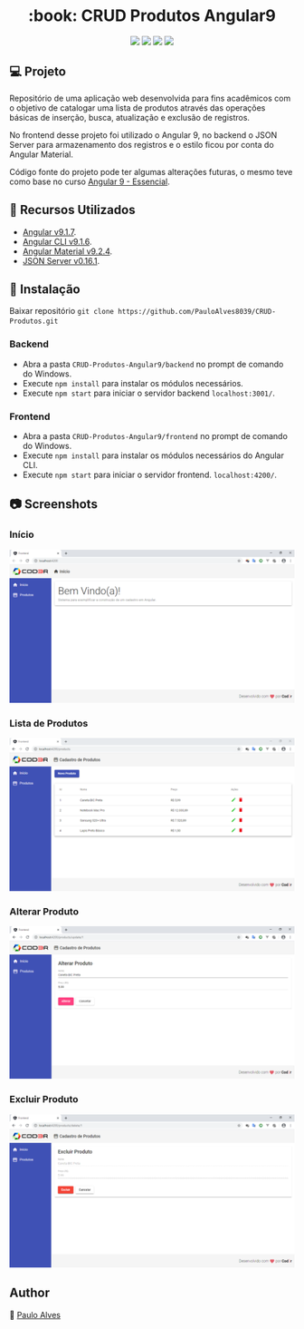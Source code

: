 <h1 align="center">:book: CRUD Produtos Angular9</h1>

<p align="center">
  <a href="https://angular.io/docs"><img src="https://img.shields.io/badge/angular%20-v9.1.7-red"></a>
  <a href="https://cli.angular.io/"><img src="https://img.shields.io/badge/angular--cli-v9.1.6-%23CD0000"></a>
  <a href="https://material.angular.io/"><img src="https://img.shields.io/badge/angular%20material-v9.2.4-blueviolet"></a>
  <a href="https://www.npmjs.com/package/json-server"><img src="https://img.shields.io/badge/json--server-v0.16.1-success"></a>  
</p>

## :computer: Projeto
Repositório de uma aplicação web desenvolvida para fins acadêmicos com o objetivo de catalogar uma lista de produtos através das operações básicas de inserção, busca, atualização e exclusão de registros.  

No frontend desse projeto foi utilizado o Angular 9, no backend o JSON Server para armazenamento dos registros e o estilo ficou por conta do Angular Material. 

Código fonte do projeto pode ter algumas alterações futuras, o mesmo teve como base no curso [Angular 9 - Essencial](https://www.cod3r.com.br/courses/angular-9-essencial).

## :wrench: Recursos Utilizados

- [Angular v9.1.7](https://angular.io/).
- [Angular CLI v9.1.6](https://cli.angular.io/).
- [Angular Material v9.2.4](https://material.angular.io/).
- [JSON Server v0.16.1](https://www.npmjs.com/package/json-server).

## :floppy_disk: Instalação
Baixar repositório ```git clone https://github.com/PauloAlves8039/CRUD-Produtos.git```

### Backend
- Abra a pasta ```CRUD-Produtos-Angular9/backend``` no prompt de comando do Windows.
- Execute ```npm install``` para instalar os módulos necessários.
- Execute ```npm start``` para iniciar o servidor backend ```localhost:3001/```.

### Frontend
- Abra a pasta ``` CRUD-Produtos-Angular9/frontend ``` no prompt de comando do Windows.
- Execute ```npm install``` para instalar os módulos necessários do Angular CLI.
- Execute ```npm start``` para iniciar o servidor frontend. ```localhost:4200/```.

## :camera: Screenshots
### Início
![screenshot1](https://github.com/PauloAlves8039/CRUD-Produtos/blob/master/frontend/src/assets/img/screenshot1.png)

### Lista de Produtos
![screenshot2](https://github.com/PauloAlves8039/CRUD-Produtos/blob/master/frontend/src/assets/img/screenshot2.png)

### Alterar Produto
![screenshot3](https://github.com/PauloAlves8039/CRUD-Produtos/blob/master/frontend/src/assets/img/screenshot3.png)

### Excluir Produto
![screenshot4](https://github.com/PauloAlves8039/CRUD-Produtos/blob/master/frontend/src/assets/img/screenshot4.png)


## Author
:boy: [Paulo Alves](https://github.com/PauloAlves8039)
